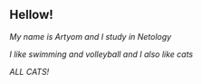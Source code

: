 ## Hellow! ##
_My name is Artyom and I study in Netology_

_I like swimming and volleyball and I also like cats_

*ALL CATS!*
